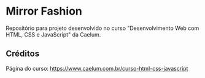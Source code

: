 # Mirror Fashion
Repositório para projeto desenvolvido no curso "Desenvolvimento Web com HTML, CSS e JavaScript" da Caelum.

## Créditos
Página do curso: https://www.caelum.com.br/curso-html-css-javascript

